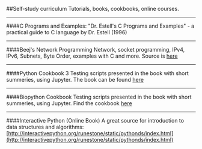 ##Self-study curriculum 
Tutorials, books, cookbooks, online courses.

***

####C Programs and Examples: 
"Dr. Estell's C Programs and Examples" - a practical guide to C language by Dr. Estell (1996)

***

####Beej's Network Programming
Network, socket programming, IPv4, IPv6, Subnets, Byte Order, examples with C and more. 
Source is [here](http://beej.us/guide/bgnet/output/html/multipage/theory.html)

***

####Python Cookbook 3
Testing scripts presented in the book with short summeries, using Jupyter. 
The book can be found [here](http://shop.oreilly.com/product/0636920027072.do)

***

####Biopython Cookbook
Testing scripts presented in the book with short summeries, using Jupyter. 
Find the cookbook [here](http://biopython.org/DIST/docs/tutorial/Tutorial.html)

***

####Interactive Python (Online Book)
A great source for introduction to data structures and algorithms:
[http://interactivepython.org/runestone/static/pythonds/index.html](http://interactivepython.org/runestone/static/pythonds/index.html)

